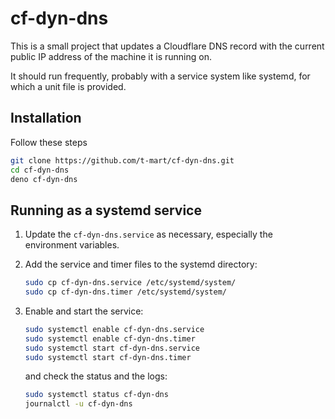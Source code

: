 # cf-dyn-dns

This is a small project that updates a Cloudflare DNS record with the current
public IP address of the machine it is running on.

It should run frequently, probably with a service system like systemd, for which
a unit file is provided.

## Installation

Follow these steps

```bash
git clone https://github.com/t-mart/cf-dyn-dns.git
cd cf-dyn-dns
deno cf-dyn-dns
```

## Running as a systemd service

1. Update the `cf-dyn-dns.service` as necessary, especially the environment
   variables.

2. Add the service and timer files to the systemd directory:

   ```bash
   sudo cp cf-dyn-dns.service /etc/systemd/system/
   sudo cp cf-dyn-dns.timer /etc/systemd/system/
   ```

3. Enable and start the service:

   ```bash
   sudo systemctl enable cf-dyn-dns.service
   sudo systemctl enable cf-dyn-dns.timer
   sudo systemctl start cf-dyn-dns.service
   sudo systemctl start cf-dyn-dns.timer
   ```

   and check the status and the logs:

   ```bash
   sudo systemctl status cf-dyn-dns
   journalctl -u cf-dyn-dns
   ```
